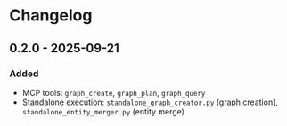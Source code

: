 # Changelog

## 0.2.0 - 2025-09-21

### Added
- MCP tools: `graph_create`, `graph_plan`, `graph_query`
 - Standalone execution: `standalone_graph_creator.py` (graph creation), `standalone_entity_merger.py` (entity merge)
